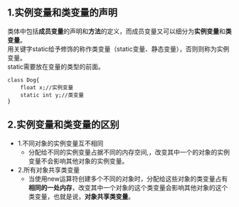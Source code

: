 ## 1.实例变量和类变量的声明
类体中包括**成员变量**的声明和**方法**的定义，而成员变量又可以细分为**实例变量**和**类变量**。<br>
用关键字static给予修饰的称作类变量（static变量、静态变量），否则则称为实例变量。<br>
static需要放在变量的类型的前面。
```
class Dog{
	float x;//实例变量
	static int y;//类变量
}
```
## 2.实例变量和类变量的区别
- 1.不同对象的实例变量互不相同<br>
  - 分配给不同的实例变量占据不同的内存空间,，改变其中一个的对象的实例变量不会影响其他对象的实例变量。<br>
- 2.所有对象共享类变量<br>
  - 当使用new运算符创建多个不同的对象时，分配给这些对象的类变量占有**相同的一处内存**，改变其中一个对象的这个类变量会影响其他对象的这个类变量，也就是说，**对象共享类变量**。<br>
